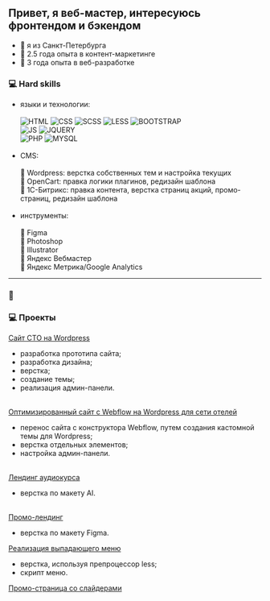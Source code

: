 ## Привет, я веб-мастер, интересуюсь фронтендом и бэкендом

- 📍 я из Санкт-Петербурга
- 📍 2.5 года опыта в контент-маркетинге
- 📍 3 года опыта в веб-разработке

### 💻 Hard skills

- языки и технологии:<br><br>
![HTML](https://img.shields.io/badge/-html-orange)
![CSS](https://img.shields.io/badge/-css-green)
![SCSS](https://img.shields.io/badge/-scss-blueviolet)
![LESS](https://img.shields.io/badge/-less-blue)
![BOOTSTRAP](https://img.shields.io/badge/-bootstrap-blueviolet)<br>
![JS](https://img.shields.io/badge/-js-yellow)
![JQUERY](https://img.shields.io/badge/-jquery-blue)<br>
![PHP](https://img.shields.io/badge/-php-blue)
![MYSQL](https://img.shields.io/badge/-mysql-blue)<br><br>
- CMS:<br><br>
📍 Wordpress: верстка собственных тем и настройка текущих<br>
📍 OpenCart: правка логики плагинов, редизайн шаблона<br>
📍 1С-Битрикс: правка контента, верстка страниц акций, промо-страниц, редизайн шаблона<br><br>
- инструменты:<br><br>
📍 Figma <br>
📍 Photoshop<br>
📍 Illustrator<br>
📍 Яндекс Вебмастер <br>
📍 Яндекс Метрика/Google Analytics

<hr>


### 🔗 &nbsp;

### 💻 Проекты

[Сайт СТО на Wordpress](https://trans-hub.ru/)
- разработка прототипа сайта;
- разработка дизайна;
- верстка;
- создание темы;
- реализация админ-панели.<br><br>

[Оптимизированный сайт с Webflow на Wordpress для сети отелей](https://www.kravtgroup.com/)
- перенос сайта с конструктора Webflow, путем создания кастомной темы для Wordpress;
- верстка отдельных элементов;
- настройка админ-панели.<br><br>

[Лендинг аудиокурса](https://language-efficiency.com/jane_stories/)
- верстка по макету AI.<br><br>

[Промо-лендинг](https://langme.ru/lk/promo/summer-21.php)
- верстка по макету Figma.

[Реализация выпадающего меню](http://s98172cd.beget.tech/test9/)
- верстка, используя препроцессор less;
- скрипт меню.

[Промо-страница со слайдерами](http://s98172cd.beget.tech/test6/)
